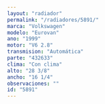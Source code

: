 ```yaml
---
layout: "radiador"
permalink: "/radiadores/5891/"
marca: "Volkswagen"
modelo: "Eurovan"
ano: "1999"
motor: "V6 2.8"
transmision: "Automática"
parte: "432633"
clima: "Con clima"
alto: "28 3/8"
ancho: "16 1/4"
observaciones: ""
id: "5891"
---
```


